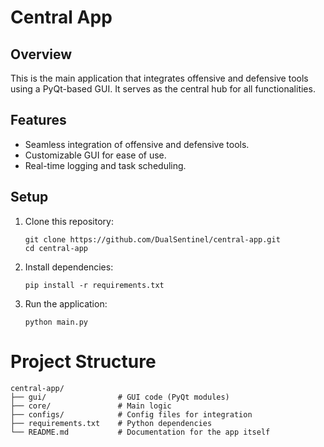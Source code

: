 # Central App

## Overview
This is the main application that integrates offensive and defensive tools using a PyQt-based GUI. It serves as the central hub for all functionalities.

## Features
- Seamless integration of offensive and defensive tools.
- Customizable GUI for ease of use.
- Real-time logging and task scheduling.

## Setup
1. Clone this repository:
   ```
   git clone https://github.com/DualSentinel/central-app.git
   cd central-app

2. Install dependencies:
    ```
    pip install -r requirements.txt
    ```
3. Run the application:
    ```
    python main.py
    ```


# Project Structure
```
central-app/
├── gui/                # GUI code (PyQt modules)
├── core/               # Main logic 
├── configs/            # Config files for integration
├── requirements.txt    # Python dependencies
└── README.md           # Documentation for the app itself
```



